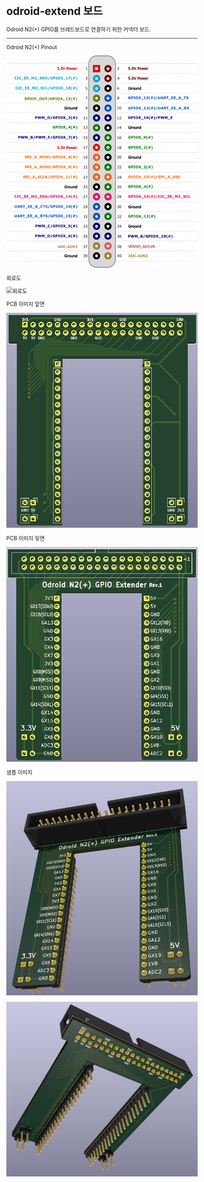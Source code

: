 # odroid-extend 보드

Odroid N2(+) GPIO를 브레드보드로 연결하기 위한 커넥터 보드.

---
Odroid N2(+) Pinout

![RPI3 Pinout](images/n2_pinmap.png)

회로도

![회로도](images/odroid-extend_sch.png)

PCB 이미지 앞면

![PCB](images/pcb_image_f.jpg)

PCB 이미지 뒷면

![PCB](images/pcb_image_b.jpg)

샘플 이미지

![샘플](images/sample_01.jpg)

![샘플](images/sample_02.jpg)
